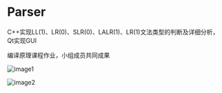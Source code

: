 # Parser
C++实现LL(1)、LR(0)、SLR(0)、LALR(1)、LR(1)文法类型的判断及详细分析，Qt实现GUI

编译原理课程作业，小组成员共同成果

![image1](/demo_screenshots/demo.png?raw=true)

![image2](/demo_screenshots/demo.png?raw=true)
